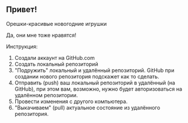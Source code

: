 ## Привет!

Орешки-красивые новогодние игрушки

Да, они мне тоже нравятся!

Инструкция:

1. Создали аккаунт на GitHub.com
2. Создать локальный репозиторий
3. "Подружить" локальный и удалённый репозиторий. GitHub при создании нового репозитория подскажет как то сделать.
4. Отправить (push) ваш локальный репозиторий в удалённый (на GitHub), при этом вам, возможно, нужно будет авторизоваться на удалённом репозитории.
5. Провести изменения с другого компьютера.
6. "Выкачиваем" (pull) актуальное состояние из удалённого репозитория.

